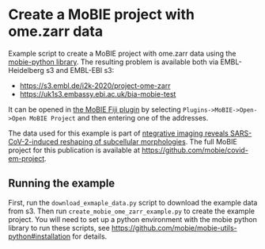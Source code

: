 # Create a MoBIE project with ome.zarr data

Example script to create a MoBIE project with ome.zarr data using the [mobie-python library](https://github.com/mobie/mobie-utils-python).
The resulting problem is available both via EMBL-Heidelberg s3 and EMBL-EBI s3:
- https://s3.embl.de/i2k-2020/project-ome-zarr
- https://uk1s3.embassy.ebi.ac.uk/bia-mobie-test

It can be opened in [the MoBIE Fiji plugin](https://github.com/mobie/mobie-viewer-fiji#install) by selecting `Plugins->MoBIE->Open->Open MoBIE Project` and then entering one of the addresses.

The data used for this example is part of [ntegrative imaging reveals SARS-CoV-2-induced reshaping of subcellular morphologies](https://www.sciencedirect.com/science/article/pii/S193131282030620X).
The full MoBIE project for this publication is available at https://github.com/mobie/covid-em-project.

## Running the example

First, run the `download_exmaple_data.py` script to download the example data from s3. Then run `create_mobie_ome_zarr_example.py` to create the example project.
You will need to set up a python environment with the mobie python library to run these scripts, see https://github.com/mobie/mobie-utils-python#installation for details.
